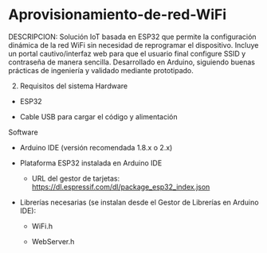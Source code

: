 # Aprovisionamiento-de-red-WiFi


DESCRIPCION: Solución IoT basada en ESP32 que permite la configuración dinámica de la red WiFi sin necesidad de reprogramar el dispositivo. Incluye un portal cautivo/interfaz web para que el usuario final configure SSID y contraseña de manera sencilla. Desarrollado en Arduino, siguiendo buenas prácticas de ingeniería y validado mediante prototipado.


2. Requisitos del sistema
Hardware

- ESP32

- Cable USB para cargar el código y alimentación

Software

- Arduino IDE (versión recomendada 1.8.x o 2.x)

- Plataforma ESP32 instalada en Arduino IDE

  - URL del gestor de tarjetas: https://dl.espressif.com/dl/package_esp32_index.json

- Librerías necesarias (se instalan desde el Gestor de Librerías en Arduino IDE):

    - WiFi.h

    - WebServer.h
